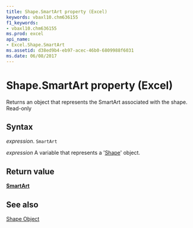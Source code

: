 ```yaml
---
title: Shape.SmartArt property (Excel)
keywords: vbaxl10.chm636155
f1_keywords:
- vbaxl10.chm636155
ms.prod: excel
api_name:
- Excel.Shape.SmartArt
ms.assetid: d38ed9b4-eb97-acec-46b0-6809988f6031
ms.date: 06/08/2017
---
```



# Shape.SmartArt property (Excel)

Returns an object that represents the SmartArt associated with the shape. Read-only


## Syntax

_expression_. `SmartArt`

_expression_ A variable that represents a '[Shape](Excel.Shape.md)' object.


## Return value

 **[SmartArt](Office.SmartArt.md)**


## See also


[Shape Object](Excel.Shape.md)

